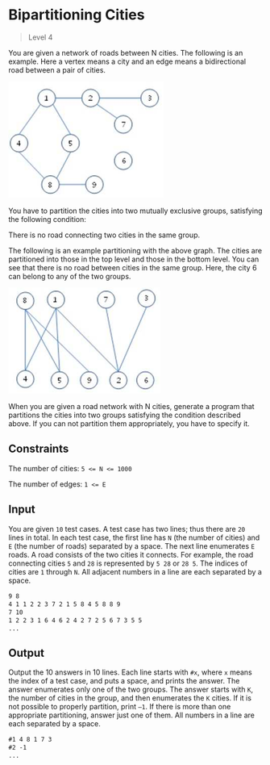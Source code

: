 ﻿# Bipartitioning Cities
>
> Level 4

You are given a network of roads between N cities.
The following is an example.
Here a vertex means a city and an edge means a bidirectional road between a pair of cities.

![1](1.jpg)

You have to partition the cities into two mutually exclusive groups, satisfying the following condition:

There is no road connecting two cities in the same group.

The following is an example partitioning with the above graph.
The cities are partitioned into those in the top level and those in the bottom level.
You can see that there is no road between cities in the same group.
Here, the city 6 can belong to any of the two groups.

![2](2.jpg)

When you are given a road network with N cities, generate a program that partitions the cities into two groups satisfying the condition described above. If you can not partition them appropriately, you have to specify it.

## Constraints

The number of cities: `5 <= N <= 1000`

The number of edges: `1 <= E`

## Input

You are given `10` test cases.
A test case has two lines; thus there are `20` lines in total.
In each test case, the first line has `N` (the number of cities) and `E` (the number of roads) separated by a space.
The next line enumerates `E` roads.
A road consists of the two cities it connects.
For example, the road connecting cities `5` and `28` is represented by `5 28` or `28 5`.
The indices of cities are `1` through `N`.
All adjacent numbers in a line are each separated by a space.

```
9 8
4 1 1 2 2 3 7 2 1 5 8 4 5 8 8 9
7 10
1 2 2 3 1 6 4 6 2 4 2 7 2 5 6 7 3 5 5
...
```

## Output

Output the 10 answers in 10 lines.
Each line starts with `#x`, where `x` means the index of a test case, and puts a space, and prints the answer.
The answer enumerates only one of the two groups.
The answer starts with `K`, the number of cities in the group, and then enumerates the `K` cities.
If it is not possible to properly partition, print `–1`.
If there is more than one appropriate partitioning, answer just one of them.
All numbers in a line are each separated by a space.

```
#1 4 8 1 7 3
#2 -1
...
```
